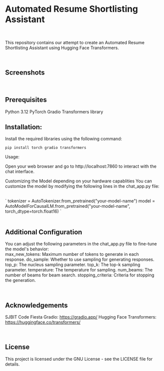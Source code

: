 
# Automated Resume Shortlisting Assistant 



<br>

This repository contains our attempt to create an Automated Resume Shortlisting Assistant using Hugging Face Transformers.

<br>

## Screenshots


<br>

## Prerequisites

Python 3.12
PyTorch
Gradio
Transformers library
<br>

## Installation:

Install the required libraries using the following command:

`
pip install torch gradio transformers
`
<br>

Usage:

Open your web browser and go to http://localhost:7860 to interact with the chat interface.
<br>

Customizing the Model depending on your hardware capablities
You can customize the model by modifying the following lines in the chat_app.py file:


<br>
`
tokenizer = AutoTokenizer.from_pretrained("your-model-name")
model = AutoModelForCausalLM.from_pretrained("your-model-name", torch_dtype=torch.float16)
`
<br>


<br>

## Additional Configuration
You can adjust the following parameters in the chat_app.py file to fine-tune the model's behavior:
<br>
max_new_tokens: Maximum number of tokens to generate in each response.
do_sample: Whether to use sampling for generating responses.
top_p: The nucleus sampling parameter.
top_k: The top-k sampling parameter.
temperature: The temperature for sampling.
num_beams: The number of beams for beam search.
stopping_criteria: Criteria for stopping the generation.

<br>

## Acknowledgements
SJBIT Code Fiesta
Gradio: https://gradio.app/
Hugging Face Transformers: https://huggingface.co/transformers/

<br>

## License
This project is licensed under the GNU License - see the LICENSE file for details.